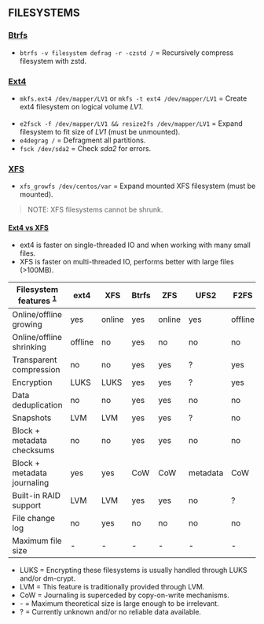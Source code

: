 ## FILESYSTEMS

### [Btrfs](https://btrfs.wiki.kernel.org/index.php/Main_Page)

- `btrfs -v filesystem defrag -r -czstd /` = Recursively compress filesystem with zstd.

### [Ext4](https://ext4.wiki.kernel.org/index.php/Main_Page)

- `mkfs.ext4 /dev/mapper/LV1` or `mkfs -t ext4 /dev/mapper/LV1` = Create ext4 filesystem on logical volume *LV1*.
<br><br>
- `e2fsck -f /dev/mapper/LV1 && resize2fs /dev/mapper/LV1` = Expand filesystem to fit size of *LV1* (must be unmounted).
- `e4degrag /`     = Defragment all partitions.
- `fsck /dev/sda2` = Check *sda2* for errors.

### [XFS](https://wiki.archlinux.org/index.php/XFS)

- `xfs_growfs /dev/centos/var` = Expand mounted XFS filesystem (must be mounted).

> NOTE: XFS filesystems cannot be shrunk.

#### [Ext4 vs XFS](https://unix.stackexchange.com/questions/467385/should-i-use-xfs-or-ext4)

- ext4 is faster on single-threaded IO and when working with many small files.
- XFS is faster on multi-threaded IO, performs better with large files (>100MB).


| Filesystem features <sup>[1]</sup> | ext4  | XFS  | Btrfs | ZFS  | UFS2   | F2FS  | NTFS   | bcachefs | FAT32 | exFAT |
|------------------------------------|-------|------|-------|------|--------|-------|------  |----------|-------|-------|
| Online/offline growing             | yes   |online| yes   |online| yes    |offline| yes    | ?        | no    | no    |
| Online/offline shrinking           |offline| no   | yes   | no   | no     | no    | yes    | ?        | no    | no    |
| Transparent compression            | no    | no   | yes   | yes  | ?      | yes   | yes    | yes      | no    | no    |
| Encryption                         | LUKS  | LUKS | yes   | yes  | ?      | yes   | yes    | yes      | no    | no    |
| Data deduplication                 | no    | no   | yes   | yes  | no     | no    | yes    | yes      | no    | no    |
| Snapshots                          | LVM   | LVM  | yes   | yes  | ?      | no    | no     | yes      | no    | no    |
| Block + metadata checksums         | no    | no   | yes   | yes  | no     | no    | no     | yes      | no    | no    |
| Block + metadata journaling        | yes   | yes  | CoW   | CoW  |metadata| CoW   |metadata| CoW      | no    | no    |
| Built-in RAID support              | LVM   | LVM  | yes   | yes  | no     | ?     | yes    | yes      | no    | no    |
| File change log                    | no    | yes  | no    | no   | no     | no    | yes    | no       | no    | no    |
| Maximum file size                  | -     | -    | -     | -    | -      | -     | -      | -        | 4GB   | -     |

- LUKS = Encrypting these filesystems is usually handled through LUKS and/or dm-crypt.
- LVM  = This feature is traditionally provided through LVM.
- CoW  = Journaling is superceded by copy-on-write mechanisms.
- \-   = Maximum theoretical size is large enough to be irrelevant.
- ?    = Currently unknown and/or no reliable data available.

[1]: https://www.tldp.org/LDP/sag/html/filesystems.html
